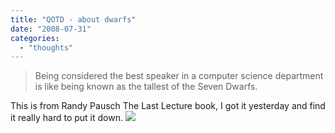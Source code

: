 ```yaml
---
title: "QOTD - about dwarfs"
date: "2008-07-31"
categories: 
  - "thoughts"
---
```


> Being considered the best speaker in a computer science department is like being known as the tallest of the Seven Dwarfs.

This is from Randy Pausch The Last Lecture book, I got it yesterday and find it really hard to put it down. [![](images/51huxzjqapl-sl160.jpg)](http://www.amazon.com/gp/product/1401323251?ie=UTF8&tag=bertrandswebl-20&linkCode=as2&camp=1789&creative=9325&creativeASIN=1401323251)
